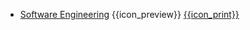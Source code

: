 * [Software Engineering]({{baseUrl}}/softwareEngineering/)
  <trigger for="pop:softwareEngineering-preview">{{icon_preview}}</trigger> [{{icon_print}}](print.html)

<popover id="pop:softwareEngineering-preview" title="Software Engineering {{icon_preview}}" placement="right">
  <div slot="content">
    <include src="preview.md" />
  </div>
</popover>
